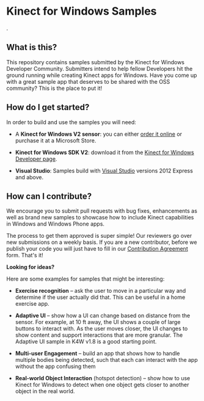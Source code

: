 Kinect for Windows Samples
==========================
.

What is this?
-------------

This repository contains samples submitted by the Kinect for Windows Developer Community. Submitters intend to help fellow Developers hit the ground running while creating Kinect apps for Windows. Have you come up with a great sample app that deserves to be shared with the OSS community? This is the place to put it!



How do I get started?
-----------------

In order to build and use the samples you will need:

- A **Kinect for Windows V2 sensor**: you can either [order it online](http://www.microsoft.com/en-us/kinectforwindows/) or purchase it at a Microsoft Store.
 
- **Kinect for Windows SDK V2**: download it from the [Kinect for Windows Developer page](http://www.microsoft.com/en-us/kinectforwindows/develop/).
 
- **Visual Studio**: Samples build with [Visual Studio](http://www.visualstudio.com/) versions 2012 Express and above.



How can I contribute?
------------------- 

We encourage you to submit pull requests with bug fixes, enhancements as well as brand new samples to showcase how to include Kinect capabilities in Windows and Windows Phone apps.

The process to get them approved is super simple! Our reviewers go over new submissions on a weekly basis. If you are a new contributor, before we publish your code you will just have to fill in our [Contribution Agreement](https://cla.msopentech.com/) form. That's it! 

**Looking for ideas?**

Here are some examples for samples that might be interesting: 

- **Exercise recognition** – ask the user to move in a particular way and determine if the user actually did that. This can be useful in a home exercise app. 

- **Adaptive UI** – show how a UI can change based on distance from the sensor. For example, at 10 ft away, the UI shows a couple of large buttons to interact with. As the user moves closer, the UI changes to show content and support interactions that are more granular. The Adaptive UI sample in K4W v1.8 is a good starting point. 

- **Multi-user Engagement** – build an app that shows how to handle multiple bodies being detected, such that each can interact with the app without the app confusing them 

- **Real-world Object Interaction** (hotspot detection) – show how to use Kinect for Windows to detect when one object gets closer to another object in the real world. 
